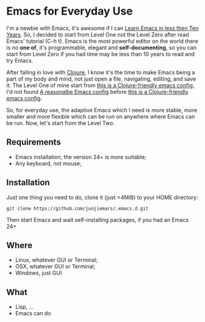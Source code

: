 Emacs for Everyday Use
=======
I'm a newbie with Emacs, it's awesome if I can [Learn Emacs in less then Ten Years](http://edward.oconnor.cx/2009/07/learn-emacs-in-ten-years). So, I decided to start from Level One not the Level Zero after read Emacs' tutorial (C-h t). Emacs is the most powerful editor on the world there is no **one of**, it's programmable, elegant and **self-documenting**, so you can start from Level Zero if you had time may be less than 10 years to read and try Emacs.

After falling in love with [Clojure](http://clojure.org/), I know it's the time to make Emacs being a part of my body and mind, not just open a file, navigating, editing, and save it. The Level One of mine start from [this is a Clojure-friendly emacs config](https://github.com/flyingmachine/emacs-for-clojure), I'd not found [A reasonalbe Emacs config](https://github.com/purcell/emacs.d) before [this is a Clojure-friendly emacs config](https://github.com/flyingmachine/emacs-for-clojure). 

So, for everyday use, the adaptive Emacs which I need is more stable, more smaller and more flexible which can be run on anywhere where Emacs can be run. Now, let's start from the Level Two.

## Requirements
* Emacs installation, the version 24+ is more suitable;
* Any keyboard, not mouse;

## Installation
Just one thing you need to do, clone it (just <4MiB) to your HOME directory:
```shell
git clone https://github.com/junjiemars/.emacs.d.git
```
Then start Emacs and wait self-installing packages, if you had an Emacs 24+ 

## Where
* Linux, whatever GUI or Terminal;
* OSX, whatever GUI or Terminal;
* Windows, just GUI

## What
* Lisp, ...
* Emacs can do

